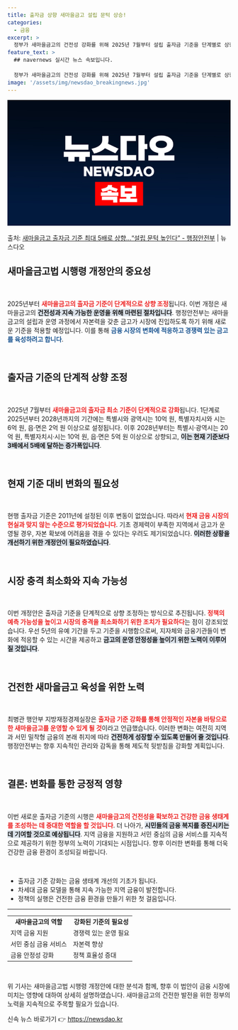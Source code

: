 ```yaml
---
title: 출자금 상향 새마을금고 설립 문턱 상승!
categories:
  - 금융
excerpt: >
  정부가 새마을금고의 건전성 강화를 위해 2025년 7월부터 설립 출자금 기준을 단계별로 상향해 2028년 7…
feature_text: >
  ## navernews 실시간 뉴스 속보입니다.

  정부가 새마을금고의 건전성 강화를 위해 2025년 7월부터 설립 출자금 기준을 단계별로 상향해 2028년 7…
image: '/assets/img/newsdao_breakingnews.jpg'
---
```


![뉴스다오 속보](/assets/img/newsdao_breakingnews.jpg)

<p>출처: <a href="https://newsdao.kr/1814" rel="dofollow">새마을금고 출자금 기준 최대 5배로 상향…“설립 문턱 높인다” - 행정안전부</a> | 뉴스다오</p>

<h2 data-ke-size="size26">새마을금고법 시행령 개정안의 중요성</h2>

<p data-ke-size="size16">&nbsp;</p>

2025년부터 <b><span style="color: #ee2323;">새마을금고의 출자금 기준이 단계적으로 상향 조정</span></b>됩니다. 이번 개정은 새마을금고의 <b><span style="background-color: #21538527;">건전성과 지속 가능한 운영을 위해 마련된 절차입니다</span></b>. 행정안전부는 새마을금고의 설립과 운영 과정에서 자본력을 갖춘 금고가 시장에 진입하도록 하기 위해 새로운 기준을 적용할 예정입니다. 이를 통해 <b><span style="color: #1a5490;">금융 시장의 변화에 적응하고 경쟁력 있는 금고를 육성하려고 합니다</span></b>.

<p data-ke-size="size16">&nbsp;</p>

<h2 data-ke-size="size26">출자금 기준의 단계적 상향 조정</h2>

<p data-ke-size="size16">&nbsp;</p>

2025년 7월부터 <b><span style="color: #ee2323;">새마을금고의 출자금 최소 기준이 단계적으로 강화</span></b>됩니다. 1단계로 2025년부터 2028년까지의 기간에는 특별시와 광역시는 10억 원, 특별자치시와 시는 6억 원, 읍·면은 2억 원 이상으로 설정됩니다. 이후 2028년부터는 특별시·광역시는 20억 원, 특별자치시·시는 10억 원, 읍·면은 5억 원 이상으로 상향되고, <b><span style="background-color: #21538527;">이는 현재 기준보다 3배에서 5배에 달하는 증가폭입니다</span></b>.

<p data-ke-size="size16">&nbsp;</p>

<h2 data-ke-size="size26">현재 기준 대비 변화의 필요성</h2>

<p data-ke-size="size16">&nbsp;</p>

현행 출자금 기준은 2011년에 설정된 이후 변동이 없었습니다. 따라서 <b><span style="color: #ee2323;">현재 금융 시장의 현실과 맞지 않는 수준으로 평가되었습니다</span></b>. 기초 경제력이 부족한 지역에서 금고가 운영될 경우, 자본 확보에 어려움을 겪을 수 있다는 우려도 제기되었습니다. <b><span style="background-color: #21538527;">이러한 상황을 개선하기 위한 개정안이 필요하였습니다</span></b>.

<p data-ke-size="size16">&nbsp;</p>

<h2 data-ke-size="size26">시장 충격 최소화와 지속 가능성</h2>

<p data-ke-size="size16">&nbsp;</p>

이번 개정안은 출자금 기준을 단계적으로 상향 조정하는 방식으로 추진됩니다. <b><span style="color: #ee2323;">정책의 예측 가능성을 높이고 시장의 충격을 최소화하기 위한 조치가 필요하다</span></b>는 점이 강조되었습니다. 우선 5년의 유예 기간을 두고 기준을 시행함으로써, 지자체와 금융기관들이 변화에 적응할 수 있는 시간을 제공하고 <b><span style="background-color: #21538527;">금고의 운영 안정성을 높이기 위한 노력이 이루어질 것입니다</span></b>.

<p data-ke-size="size16">&nbsp;</p>

<h2 data-ke-size="size26">건전한 새마을금고 육성을 위한 노력</h2>

<p data-ke-size="size16">&nbsp;</p>

최병관 행안부 지방재정경제실장은 <b><span style="color: #ee2323;">출자금 기준 강화를 통해 안정적인 자본을 바탕으로 한 새마을금고를 운영할 수 있게 될 것</span></b>이라고 언급했습니다. 이러한 변화는 여전히 지역과 서민 밀착형 금융의 본래 취지에 따라 <b><span style="background-color: #21538527;">건전하게 성장할 수 있도록 만들어 줄 것입니다</span></b>. 행정안전부는 향후 지속적인 관리와 감독을 통해 제도적 뒷받침을 강화할 계획입니다.

<p data-ke-size="size16">&nbsp;</p>

<h2 data-ke-size="size26">결론: 변화를 통한 긍정적 영향</h2>

<p data-ke-size="size16">&nbsp;</p>

이번 새로운 출자금 기준의 시행은 <b><span style="color: #ee2323;">새마을금고의 건전성을 확보하고 건강한 금융 생태계를 조성하는 데 중대한 역할을 할 것입니다</span></b>. 더 나아가, <b><span style="background-color: #21538527;">시민들의 금융 복지를 증진시키는 데 기여할 것으로 예상됩니다</span></b>. 지역 금융을 지원하고 서민 중심의 금융 서비스를 지속적으로 제공하기 위한 정부의 노력이 기대되는 시점입니다. 향후 이러한 변화를 통해 더욱 건강한 금융 환경이 조성되길 바랍니다.

<p data-ke-size="size16">&nbsp;</p> 

<ul>
    <li>출자금 기준 강화는 금융 생태계 개선의 기초가 됩니다.</li>
    <li>차세대 금융 모델을 통해 지속 가능한 지역 금융이 발전합니다.</li>
    <li>정책의 실행은 건전한 금융 환경을 만들기 위한 첫 걸음입니다.</li>
</ul>

<hr>

<table style="width:100%">
  <tr>
    <td style="text-align: center; height: 17px;"><b>새마을금고의 역할</b></td>
    <td style="text-align: center; height: 17px;"><b>강화된 기준의 필요성</b></td>
  </tr>
  <tr>
    <td>지역 금융 지원</td>
    <td>경쟁력 있는 운영 필요</td>
  </tr>
  <tr>
    <td>서민 중심 금융 서비스</td>
    <td>자본력 향상</td>
  </tr>
  <tr>
    <td>금융 안정성 강화</td>
    <td>정책 효율성 증대</td>
  </tr>
</table>

<p data-ke-size="size16">&nbsp;</p>

위 기사는 새마을금고법 시행령 개정안에 대한 분석과 함께, 향후 이 법안이 금융 시장에 미치는 영향에 대하여 상세히 설명하였습니다. 새마을금고의 건전한 발전을 위한 정부의 노력을 지속적으로 주목할 필요가 있습니다. 

신속 뉴스 바로가기 👉 <a href="https://newsdao.kr" rel="dofollow">https://newsdao.kr</a>


